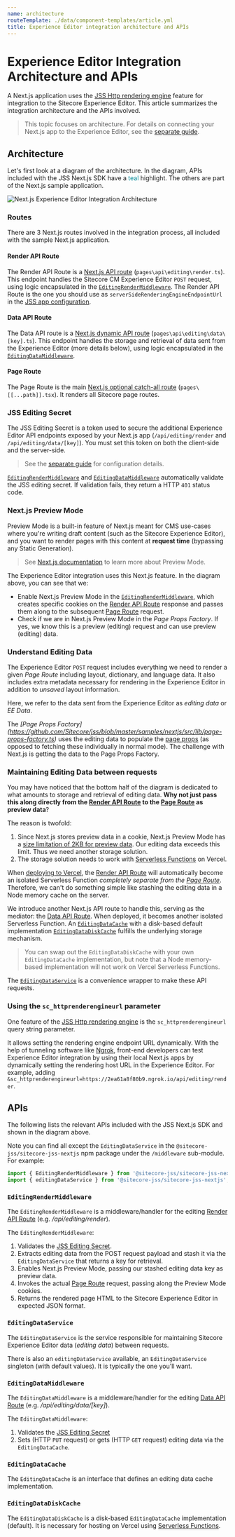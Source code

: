 ```yaml
---
name: architecture
routeTemplate: ./data/component-templates/article.yml
title: Experience Editor integration architecture and APIs
---
```

# Experience Editor Integration Architecture and APIs

A Next.js application uses the [JSS Http rendering engine](/docs/fundamentals/services/view-engine#http-rendering-engine) feature for integration to the Sitecore Experience Editor. This article summarizes the integration architecture and the APIs involved.

> This topic focuses on architecture. For details on connecting your Next.js app to the Experience Editor, see the [separate guide](/docs/nextjs/experience-editor/walkthrough).

## Architecture

Let's first look at a diagram of the architecture. In the diagram, APIs included with the JSS Next.js SDK have a <span style="color:#008998">teal</span> highlight. The others are part of the Next.js sample application.

<img src="/assets/img/nextjs-ee-architecture.svg" alt="Next.js Experience Editor Integration Architecture" />

### Routes

There are 3 Next.js routes involved in the integration process, all included with the sample Next.js application.

#### Render API Route

The Render API Route is a [Next.js API route](https://nextjs.org/docs/api-routes/introduction) (`pages\api\editing\render.ts`). This endpoint handles the Sitecore CM Experience Editor `POST` request, using logic encapsulated in the [`EditingRenderMiddleware`](#editingrendermiddleware). The Render API Route is the one you should use as `serverSideRenderingEngineEndpointUrl` in the [JSS app configuration](/docs/nextjs/experience-editor/walkthrough#jss-app-configuration).

#### Data API Route

The Data API route is a [Next.js dynamic API route](https://nextjs.org/docs/api-routes/dynamic-api-routes) (`pages\api\editing\data\[key].ts`). This endpoint handles the storage and retrieval of data sent from the Experience Editor (more details below), using logic encapsulated in the [`EditingDataMiddleware`](#editingdatamiddleware).

#### Page Route

The Page Route is the main [Next.js optional catch-all route](/docs/nextjs/page-routing/jss-routes) (`pages\[[...path]].tsx`). It renders all Sitecore page routes.

### JSS Editing Secret

The JSS Editing Secret is a token used to secure the additional Experience Editor API endpoints exposed by your Next.js app (`/api/editing/render` and `/api/editing/data/[key]`). You must set this token on both the client-side and the server-side.

> See the [separate guide](/docs/nextjs/experience-editor/walkthrough) for configuration details.

[`EditingRenderMiddleware`](#editingrendermiddleware) and [`EditingDataMiddleware`](#editingdatamiddleware) automatically validate the JSS editing secret. If validation fails, they return a HTTP `401` status code.

### Next.js Preview Mode

Preview Mode is a built-in feature of Next.js meant for CMS use-cases where you're writing draft content (such as the Sitecore Experience Editor), and you want to render pages with this content at **request time** (bypassing any Static Generation).

> See [Next.js documentation](https://nextjs.org/docs/advanced-features/preview-mode) to learn more about Preview Mode.

The Experience Editor integration uses this Next.js feature. In the diagram above, you can see that we: 
* Enable Next.js Preview Mode in the [`EditingRenderMiddleware`](#editingrendermiddleware), which creates specific cookies on the [Render API Route](#render-api-route) response and passes them along to the subsequent [Page Route](#page-route) request.
* Check if we are in Next.js Preview Mode in the *Page Props Factory*. If yes, we know this is a preview (editing) request and can use preview (editing) data.

### Understand Editing Data

The Experience Editor `POST` request includes everything we need to render a given *Page Route* including layout, dictionary, and language data. It also includes extra metadata necessary for rendering in the Experience Editor in addition to *unsaved* layout information.

Here, we refer to the data sent from the Experience Editor as *editing data* or *EE Data*.

The *[Page Props Factory] (https://github.com/Sitecore/jss/blob/master/samples/nextjs/src/lib/page-props-factory.ts)*  uses the editing data to populate the [page props](/docs/nextjs/data-fetching/data-services#page-props) (as opposed to fetching these individually in normal mode). The challenge with Next.js is getting the data to the Page Props Factory. 

### Maintaining Editing Data between requests

You may have noticed that the bottom half of the diagram is dedicated to what amounts to storage and retrieval of editing data. **Why not just pass this along directly from the [Render API Route](#render-api-route) to the [Page Route](#page-route) as preview data**?

The reason is twofold:
1. Since Next.js stores preview data in a cookie, Next.js Preview Mode has a [size limitation of 2KB for preview data](https://nextjs.org/docs/advanced-features/preview-mode#previewdata-size-limits). Our editing data exceeds this limit. Thus we need another storage solution.
2. The storage solution needs to work with [Serverless Functions](https://vercel.com/docs/serverless-functions/introduction) on Vercel.

When [deploying to Vercel](/docs/nextjs/deploying-to-production/vercel), the [Render API Route](#render-api-route) will automatically become an isolated Serverless Function *completely separate from the [Page Route](#page-route)*. Therefore, we can't do something simple like stashing the editing data in a Node memory cache on the server.

We introduce another Next.js API route to handle this, serving as the mediator: the [Data API Route](#data-api-route). When deployed, it becomes another isolated Serverless Function. An [`EditingDataCache`](#editingdatacache) with a disk-based default implementation [`EditingDataDiskCache`](#editingdatadiskcache) fulfills the underlying storage mechanism.

> You can swap out the `EditingDataDiskCache` with your own `EditingDataCache` implementation, but note that a Node memory-based implementation will not work on Vercel Serverless Functions.

The [`EditingDataService`](#editingdataservice) is a convenience wrapper to make these API requests.

### Using the `sc_httprenderengineurl` parameter

One feature of the [JSS Http rendering engine](/docs/fundamentals/services/view-engine#http-rendering-engine) is the `sc_httprenderengineurl` query string parameter. 

It allows setting the rendering engine endpoint URL dynamically. With the help of tunneling software like [Ngrok](https://ngrok.com/), front-end developers can test Experience Editor integration by using their local Next.js apps by dynamically setting the rendering host URL in the Experience Editor. For example, adding `&sc_httprenderengineurl=https://2ea61a8f80b9.ngrok.io/api/editing/render`.

## APIs

The following lists the relevant APIs included with the JSS Next.js SDK and shown in the diagram above. 

Note you can find all except the `EditingDataService` in the `@sitecore-jss/sitecore-jss-nextjs` npm package under the `/middleware` sub-module. For example:

```javascript
import { EditingRenderMiddleware } from '@sitecore-jss/sitecore-jss-nextjs/middleware';
import { editingDataService } from '@sitecore-jss/sitecore-jss-nextjs';
```

### `EditingRenderMiddleware`

The `EditingRenderMiddleware` is a middleware/handler for the editing [Render API Route](#render-api-route) (e.g. */api/editing/render*).

The `EditingRenderMiddleware`:
1. Validates the [JSS Editing Secret](#jss-editing-secret).
2. Extracts editing data from the POST request payload and stash it via the `EditingDataService` that returns a key for retrieval.
3. Enables Next.js Preview Mode, passing our stashed editing data key as preview data.
4. Invokes the actual [Page Route](#page-route) request, passing along the Preview Mode cookies.
5. Returns the rendered page HTML to the Sitecore Experience Editor in expected JSON format.

### `EditingDataService`
The `EditingDataService` is the service responsible for maintaining Sitecore Experience Editor data (*editing data*) between requests.

There is also an `editingDataService` available, an `EditingDataService` singleton (with default values). It is typically the one you'll want.

### `EditingDataMiddleware`
The `EditingDataMiddleware` is a middleware/handler for the editing [Data API Route](#data-api-route) (e.g. */api/editing/data/[key]*).

The `EditingDataMiddleware`:
1. Validates the [JSS Editing Secret](#jss-editing-secret)
2. Sets (HTTP `PUT` request) or gets (HTTP `GET` request) editing data via the `EditingDataCache`.

### `EditingDataCache`
The `EditingDataCache` is an interface that defines an editing data cache implementation.

### `EditingDataDiskCache`
The `EditingDataDiskCache` is a disk-based `EditingDataCache` implementation (default). It is necessary for hosting on Vercel using [Serverless Functions](https://vercel.com/docs/serverless-functions/introduction).

